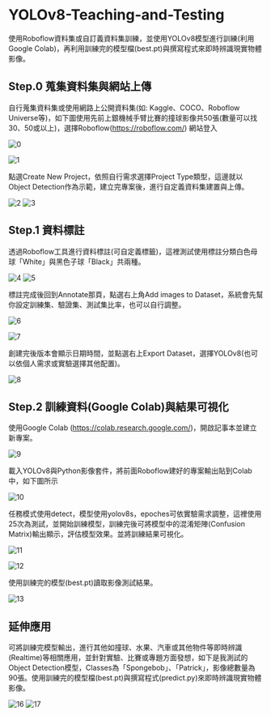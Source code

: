 # YOLOv8-Teaching-and-Testing
使用Roboflow資料集或自訂義資料集訓練，並使用YOLOv8模型進行訓練(利用Google Colab)，再利用訓練完的模型檔(best.pt)與撰寫程式來即時辨識現實物體影像。

## Step.0 蒐集資料集與網站上傳
自行蒐集資料集或使用網路上公開資料集(如: Kaggle、COCO、Roboflow Universe等)，如下圖使用先前上銀機械手臂比賽的撞球影像共50張(數量可以找30、50或以上)，選擇Roboflow(https://roboflow.com/) 網站登入

![0](https://github.com/user-attachments/assets/6d879476-14df-47ec-901f-3db743d3d717)

![1](https://github.com/user-attachments/assets/1e6ee8c8-146d-4cfc-9664-d9892da48024)


點選Create New Project，依照自行需求選擇Project Type類型，這邊就以Object Detection作為示範，建立完專案後，進行自定義資料集建置與上傳。

![2](https://github.com/user-attachments/assets/7f10b84d-dbdd-4b20-b31a-7b61d86443bc)
![3](https://github.com/user-attachments/assets/cac0f5c8-fa4b-4317-b376-35e7596e10d7)


## Step.1 資料標註
透過Roboflow工具進行資料標註(可自定義標籤)，這裡測試使用標註分類白色母球「White」與黑色子球「Black」共兩種。

![4](https://github.com/user-attachments/assets/c7408e3e-22db-47ca-bf3b-1c8ee6034898)
![5](https://github.com/user-attachments/assets/ab22ebba-fc8c-4fae-8de4-1dfae3b69124)


標註完成後回到Annotate那頁，點選右上角Add images to Dataset，系統會先幫你設定訓練集、驗證集、測試集比率，也可以自行調整。

![6](https://github.com/user-attachments/assets/47aa964e-5f90-4282-a5ee-ca9431111588)

![7](https://github.com/user-attachments/assets/7f9ed018-e9eb-477a-8e87-d15000d19892)



創建完後版本會顯示日期時間，並點選右上Export Dataset，選擇YOLOv8(也可以依個人需求或實驗選擇其他配置)。

![8](https://github.com/user-attachments/assets/f000a4b9-c5d6-4b37-8475-10b0962e33b5)



## Step.2 訓練資料(Google Colab)與結果可視化
使用Google Colab (https://colab.research.google.com/)，開啟記事本並建立新專案。

![9](https://github.com/user-attachments/assets/784a30a6-7ede-416d-a002-22374952398e)


載入YOLOv8與Python影像套件，將前面Roboflow建好的專案輸出貼到Colab中，如下圖所示

![10](https://github.com/user-attachments/assets/77b16ac2-b3bd-45b5-9e6d-c96f55e1a399)



任務模式使用detect，模型使用yolov8s，epoches可依實驗需求調整，這裡使用25次為測試，並開始訓練模型，訓練完後可將模型中的混淆矩陣(Confusion Matrix)輸出顯示，評估模型效果。並將訓練結果可視化。

![11](https://github.com/user-attachments/assets/6e009cbf-e4d6-43cd-9a61-df3f1c449b35)

![12](https://github.com/user-attachments/assets/01d161ac-6354-442d-aba4-0f852b7afb49)



使用訓練完的模型(best.pt)讀取影像測試結果。

![13](https://github.com/user-attachments/assets/00e71769-93af-4f05-b6bf-f0c65e7cd5ca)


## 延伸應用
可將訓練完模型輸出，進行其他如撞球、水果、汽車或其他物件等即時辨識(Realtime)等相關應用，並針對實驗、比賽或專題方面發想，如下是我測試的Object Detection模型，Classes為「Spongebob」、「Patrick」，影像總數量為90張。使用訓練完的模型檔(best.pt)與撰寫程式(predict.py)來即時辨識現實物體影像。

![16](https://github.com/user-attachments/assets/0d103bc7-4563-4289-9809-46ba5428cb6a)
![17](https://github.com/user-attachments/assets/c8731e0a-6398-41f2-a811-88b27de29331)

